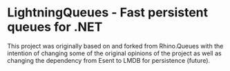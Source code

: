 LightningQueues - Fast persistent queues for .NET
=====================================================

This project was originally based on and forked from Rhino.Queues
with the intention of changing some of the original opinions of the project
as well as changing the dependency from Esent to LMDB for persistence (future).
